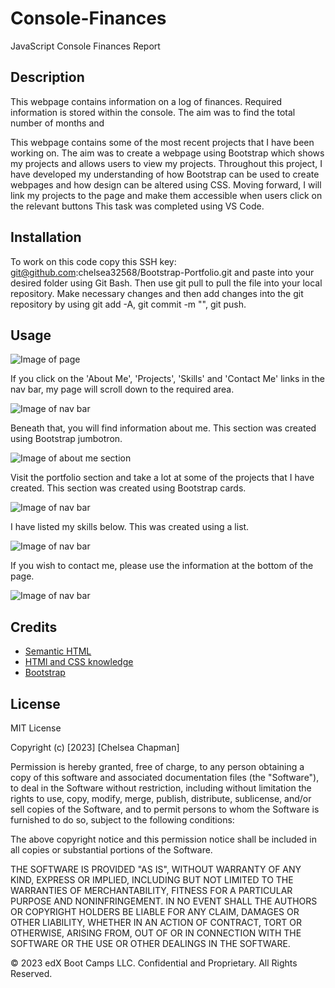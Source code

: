 # Console-Finances
JavaScript Console Finances Report

## Description 
This webpage contains information on a log of finances. Required information is stored within the console. The aim was to find the total number of months and 

This webpage contains some of the most recent projects that I have been working on. The aim was to create a webpage using Bootstrap which shows my projects and allows users to view my projects. Throughout this project, I have developed my understanding of how Bootstrap can be used to create webpages and how design can be altered using CSS. Moving forward, I will link my projects to the page and make them accessible when users click on the relevant buttons This task was completed using VS Code. 

## Installation

To work on this code copy this SSH key: git@github.com:chelsea32568/Bootstrap-Portfolio.git and paste into your desired folder using Git Bash. Then use git pull to pull the file into your local repository. Make necessary changes and then add changes into the git repository by using git add -A, git commit -m "", git push. 

## Usage 

![Image of page](./assets/img/wholepage.png)

If you click on the 'About Me', 'Projects', 'Skills' and 'Contact Me' links in the nav bar, my page will scroll down to the required area. 

![Image of nav bar](./assets/img/navbar.JPG)

Beneath that, you will find information about me. This section was created using Bootstrap jumbotron.

![Image of about me section](./assets/img/jumbo.JPG)

Visit the portfolio section and take a lot at some of the projects that I have created. This section was created using Bootstrap cards. 

![Image of nav bar](./assets/img/cards.JPG)

I have listed my skills below. This was created using a list.

![Image of nav bar](./assets/img/skills.JPG)

If you wish to contact me, please use the information at the bottom of the page. 

![Image of nav bar](./assets/img/contacts.JPG)


## Credits

* [Semantic HTML](https://www.w3schools.com/html/html5_semantic_elements.asp)
* [HTMl and CSS knowledge](https://www.freecodecamp.org/learn)
* [Bootstrap](https://getbootstrap.com/)


## License
MIT License

Copyright (c) [2023] [Chelsea Chapman]

Permission is hereby granted, free of charge, to any person obtaining a copy
of this software and associated documentation files (the "Software"), to deal
in the Software without restriction, including without limitation the rights
to use, copy, modify, merge, publish, distribute, sublicense, and/or sell
copies of the Software, and to permit persons to whom the Software is
furnished to do so, subject to the following conditions:

The above copyright notice and this permission notice shall be included in all
copies or substantial portions of the Software.

THE SOFTWARE IS PROVIDED "AS IS", WITHOUT WARRANTY OF ANY KIND, EXPRESS OR
IMPLIED, INCLUDING BUT NOT LIMITED TO THE WARRANTIES OF MERCHANTABILITY,
FITNESS FOR A PARTICULAR PURPOSE AND NONINFRINGEMENT. IN NO EVENT SHALL THE
AUTHORS OR COPYRIGHT HOLDERS BE LIABLE FOR ANY CLAIM, DAMAGES OR OTHER
LIABILITY, WHETHER IN AN ACTION OF CONTRACT, TORT OR OTHERWISE, ARISING FROM,
OUT OF OR IN CONNECTION WITH THE SOFTWARE OR THE USE OR OTHER DEALINGS IN THE
SOFTWARE.

© 2023 edX Boot Camps LLC. Confidential and Proprietary. All Rights Reserved.
